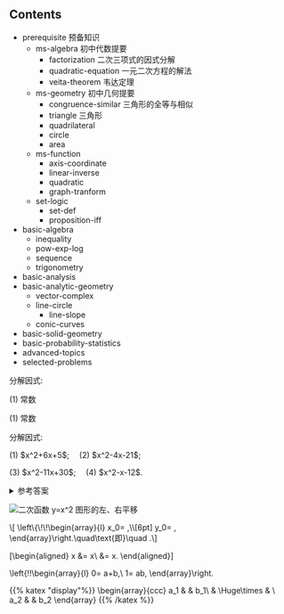 ## Contents

- prerequisite 预备知识
    - ms-algebra 初中代数提要
        - factorization 二次三项式的因式分解
        - quadratic-equation 一元二次方程的解法
        - veita-theorem 韦达定理
    - ms-geometry 初中几何提要
        - congruence-similar 三角形的全等与相似
        - triangle 三角形
        - quadrilateral
        - circle
        - area
    - ms-function
        - axis-coordinate
        - linear-inverse
        - quadratic
        - graph-tranform
    - set-logic
        - set-def
        - proposition-iff
- basic-algebra
    - inequality
    - pow-exp-log
    - sequence
    - trigonometry
- basic-analysis
- basic-analytic-geometry
    - vector-complex
    - line-circle
        - line-slope
    - conic-curves
- basic-solid-geometry
- basic-probability-statistics
- advanced-topics
- selected-problems


<myexample>
    <p>分解因式:</p>
</myexample>

<mysolution>
    <p>(1) 常数</p>
</mysolution>

<myremark>
    <p>(1) 常数</p>
</myremark>

<myexercise>
    <p>分解因式:</p>
    <p>(1) $x^2+6x+5$;&emsp;
    (2) $x^2-4x-21$;</p>
    <p>(3) $x^2-11x+30$;&emsp;
    (4) $x^2-x-12$.</p>
</myexercise>

<details><summary>参考答案</summary>
    <p>(1) $(x+2)(x+3)$; (2) $(x+3)(x-7)$;</p>
    <p>(3) $(x-5)(x-6)$; (4) $(x+3)(x-4)$.</p>
</details>

![二次函数 $y=x^2$ 图形的左、右平移](./figs/20210801-1550.svg)

<p>\[
    \left\{\!\!\begin{array}{l}
        x_0= ,\\[6pt]
        y_0= ,
    \end{array}\right.\quad\text{即}\quad .\]</p>

\[\begin{aligned}
        x
        &= x\\
        &= x.
    \end{aligned}\]

\left\{\!\!\begin{array}{l}
        0= a+b,\\
        1= ab,
    \end{array}\right.

{{% katex "display"%}}
\begin{array}{ccc}
    a_1 & & b_1\\
      & \Huge\times & \\
    a_2 & & b_2
    \end{array}
{{% /katex %}}